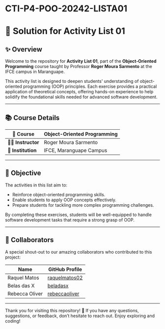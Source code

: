 # CTI-P4-POO-20242-LISTA01

# 🌌 **Solution for Activity List 01**

## ✨ Overview

Welcome to the repository for **Activity List 01**, part of the **Object-Oriented Programming** course taught by Professor **Roger Moura Sarmento** at the IFCE campus in Maranguape.

This activity list is designed to deepen students' understanding of object-oriented programming (OOP) principles. Each exercise provides a practical application of theoretical concepts, offering hands-on experience to help solidify the foundational skills needed for advanced software development.

---

## 📚 **Course Details**

| **📘 Course**      | Object-Oriented Programming          |
|--------------------|--------------------------------------|
| **👨‍🏫 Instructor**  | Roger Moura Sarmento                |
| **🏫 Institution**  | IFCE, Maranguape Campus             |

---

## 🎯 **Objective**

The activities in this list aim to:

- Reinforce object-oriented programming skills.
- Enable students to apply OOP concepts effectively.
- Prepare students for tackling more complex programming challenges.
  
By completing these exercises, students will be well-equipped to handle software development tasks that require a strong grasp of OOP.

---

## 🤝 **Collaborators**

A special shout-out to our amazing collaborators who contributed to this project:

| **Name**           | **GitHub Profile**                                    |
|--------------------|-------------------------------------------------------|
| Raquel Matos       | [raquelmatos02](https://github.com/raquelmatos02)     |
| Belas das X        | [beladasx](https://github.com/beladasx)               |
| Rebecca Oliver     | [rebeccaoliver](https://github.com/rebeccaoliver)     |

---

Thank you for visiting this repository! 🌟 If you have any questions, suggestions, or feedback, don’t hesitate to reach out. Enjoy exploring and coding!
